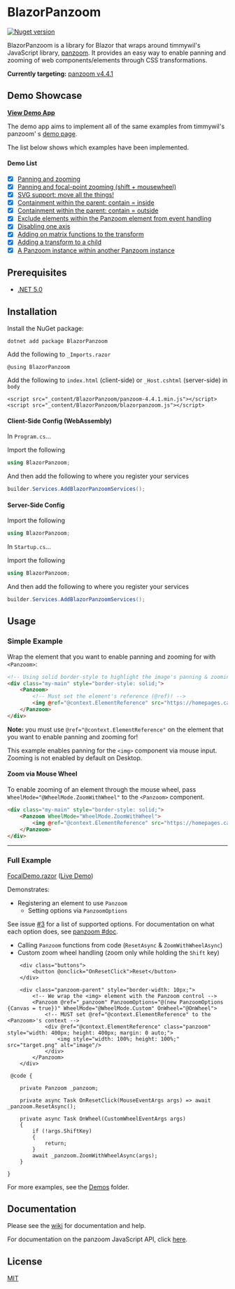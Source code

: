 # BlazorPanzoom
[![Nuget version](https://img.shields.io/nuget/v/BlazorPanzoom)](https://www.nuget.org/packages/BlazorPanzoom/)

BlazorPanzoom is a library for Blazor that wraps around timmywil's JavaScript
library, [panzoom](https://github.com/timmywil/panzoom). It provides an easy way to enable panning and zooming of web
components/elements through CSS transformations.

**Currently targeting:** [panzoom v4.4.1](https://github.com/timmywil/panzoom/releases/tag/4.4.1)

## Demo Showcase
**[View Demo App](https://shaigem.github.io/BlazorPanzoom/)**

The demo app aims to implement all of the same examples from timmywil's panzoom'
s [demo page](https://timmywil.com/panzoom/demo/).

The list below shows which examples have been implemented.

#### Demo List

- [x] [Panning and zooming](https://shaigem.github.io/BlazorPanzoom/)
- [x] [Panning and focal-point zooming (shift + mousewheel)]
- [x] [SVG support: move all the things!](https://shaigem.github.io/BlazorPanzoom/svg)
- [x] [Containment within the parent: contain = inside](https://shaigem.github.io/BlazorPanzoom/inside)
- [x] [Containment within the parent: contain = outside](https://shaigem.github.io/BlazorPanzoom/outside)
- [x] [Exclude elements within the Panzoom element from event handling](https://shaigem.github.io/BlazorPanzoom/exclude)
- [x] [Disabling one axis](https://shaigem.github.io/BlazorPanzoom/oneaxis)
- [x] [Adding on matrix functions to the transform](https://shaigem.github.io/BlazorPanzoom/transform)
- [x] [Adding a transform to a child](https://shaigem.github.io/BlazorPanzoom/transform)
- [x] [A Panzoom instance within another Panzoom instance](https://shaigem.github.io/BlazorPanzoom/inception)

## Prerequisites
- [.NET 5.0](https://dotnet.microsoft.com/download/dotnet/5.0)

## Installation

Install the NuGet package:

```
dotnet add package BlazorPanzoom
```

Add the following to `_Imports.razor`
```razor
@using BlazorPanzoom
```
Add the following to `index.html` (client-side) or `_Host.cshtml` (server-side) in `body`
```razor
<script src="_content/BlazorPanzoom/panzoom-4.4.1.min.js"></script>
<script src="_content/BlazorPanzoom/blazorpanzoom.js"></script>
```
#### Client-Side Config (WebAssembly)
In `Program.cs`...

Import the following
```c#
using BlazorPanzoom;
```
And then add the following to where you register your services
```c#
builder.Services.AddBlazorPanzoomServices();
```
#### Server-Side Config
Import the following
```c#
using BlazorPanzoom;
```
In `Startup.cs`...

Import the following
```c#
using BlazorPanzoom;
```
And then add the following to where you register your services
```c#
builder.Services.AddBlazorPanzoomServices();
```
## Usage

### Simple Example

Wrap the element that you want to enable panning and zooming for with `<Panzoom>`:

```html
<!-- Using solid border-style to highlight the image's panning & zooming boundary -->
<div class="my-main" style="border-style: solid;">
    <Panzoom>
        <!-- Must set the element's reference (@ref)! -->
        <img @ref="@context.ElementReference" src="https://homepages.cae.wisc.edu/~ece533/images/pool.png" alt="image"/>
    </Panzoom>
</div>
```
**Note:** you must use `@ref="@context.ElementReference"` on the element that you want to enable panning and zooming
for!

This example enables panning for the `<img>` component via mouse input. Zooming is not enabled by default on Desktop.

#### Zoom via Mouse Wheel

To enable zooming of an element through the mouse wheel, pass `WheelMode="@WheelMode.ZoomWithWheel"` to
the `<Panzoom>`
component.

```html
<div class="my-main" style="border-style: solid;">
    <Panzoom WheelMode="WheelMode.ZoomWithWheel">
        <img @ref="@context.ElementReference" src="https://homepages.cae.wisc.edu/~ece533/images/pool.png" alt="image"/>
    </Panzoom>
</div>
```
***
### Full Example
[FocalDemo.razor] ([Live Demo][Panning and focal-point zooming (shift + mousewheel)])

Demonstrates:
- Registering an element to use `Panzoom`
  - Setting options via `PanzoomOptions`
    
See issue [#3](https://github.com/shaigem/BlazorPanzoom/issues/3#issue-941365085) for a list of supported options. For documentation
    on what each option does, see [panzoom #doc][README #doc].

- Calling `Panzoom` functions from code (`ResetAsync` & `ZoomWithWheelAsync`)
- Custom zoom wheel handling (zoom only while holding the `Shift` key)
```razor
    <div class="buttons">
        <button @onclick="OnResetClick">Reset</button>
    </div>

    <div class="panzoom-parent" style="border-width: 10px;">
        <!-- We wrap the <img> element with the Panzoom control -->
        <Panzoom @ref="_panzoom" PanzoomOptions="@(new PanzoomOptions {Canvas = true})" WheelMode="@WheelMode.Custom" OnWheel="@OnWheel">
            <!-- MUST set @ref="@context.ElementReference" to the <Panzoom>'s context -->
            <div @ref="@context.ElementReference" class="panzoom" style="width: 400px; height: 400px; margin: 0 auto;">
                <img style="width: 100%; height: 100%;" src="target.png" alt="image"/>
            </div>
        </Panzoom>
    </div>
    
 @code {

    private Panzoom _panzoom;

    private async Task OnResetClick(MouseEventArgs args) => await _panzoom.ResetAsync();

    private async Task OnWheel(CustomWheelEventArgs args)
    {
        if (!args.ShiftKey)
        {
            return;
        }
        await _panzoom.ZoomWithWheelAsync(args);
    }

}
```

For more examples, see the [Demos](https://github.com/shaigem/BlazorPanzoom/tree/master/src/BlazorPanzoom.Demo/Pages/Demos) folder.

## Documentation

Please see the [wiki](https://github.com/shaigem/BlazorPanzoom/wiki) for documentation and help.

For documentation on the panzoom JavaScript API, click [here][README #doc].


## License

[MIT](https://choosealicense.com/licenses/mit/)

[FocalDemo.razor]: src/BlazorPanzoom.Demo/Pages/Demos/FocalDemo.razor
[README #doc]: https://github.com/timmywil/panzoom/blob/39524b1ec721e5f7cabcabc4d7e467968dffe778/README.md#documentation
[Panning and focal-point zooming (shift + mousewheel)]: https://shaigem.github.io/BlazorPanzoom/focal/